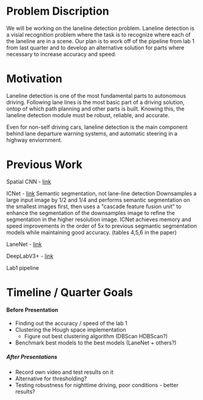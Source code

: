 # Problem Discription

We will be working on the laneline detection problem. Laneline detection is a visial recognition problem where the task is to recognize where each of the laneline are in a scene.
Our plan is to work off of the pipeline from lab 1 from last quarter and to develop an alternative solution for parts where necessary to increase accuracy and speed.

# Motivation

Laneline detection is one of the most fundamental parts to autonomous driving. Following lane lines is the most basic part of a driving solution, ontop of which path planning and other parts is built. Knowing this, the laneline detection module must be robust, reliable, and accurate.

Even for non-self driving cars, laneline detection is the main component behind lane departure warning systems, and automatic steering in a highway enviornment.

# Previous Work

Spatial CNN - [link](https://arxiv.org/abs/1712.06080)

ICNet - [link](https://arxiv.org/abs/1704.08545)
Semantic segmentation, not lane-line detection
Downsamples a large input image by 1/2 and 1/4 and performs semantic segmentation on the smallest images first, then uses a "cascade feature fusion unit" to enhance the segmentation of the downsamples image to refine the segmentation in the higher resolution image.
ICNet achieves memory and speed improvements in the order of 5x to previous segmantic segmentation models while maintaining good accuracy. (tables 4,5,6 in the paper)

LaneNet - [link](https://arxiv.org/abs/1807.01726)

DeepLabV3+ - [link](https://arxiv.org/abs/1802.02611)

Lab1 pipeline


# Timeline / Quarter Goals


#### Before Presentation

* Finding out the accuracy / speed of the lab 1 
* Clustering the Hough space implementation
  * Figure out best clustering algorithm (DBScan HDBScan?)
* Benchmark best models to the best models (LaneNet + others?)

##### After Presentations

* Record own video and test results on it
* Alternative for thresholding?
* Testing robustness for nighttime driving, poor conditions - better results?
